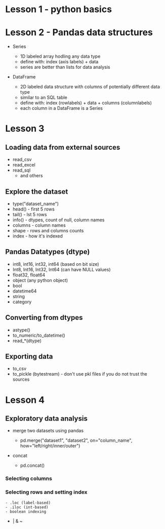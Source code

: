 # Lesson 1 - python basics

# Lesson 2 - Pandas data structures
- Series
     - 1D labeled array hodling any data type
     - define with: index (axis labels) + data
     - series are better than lists for data analysis
     
- DataFrame
     - 2D labeled data structure with columns of potentially different data type
     - similar to an SQL table
     - define with: index (rowlabels) + data + columns (columnlabels)
     - each column in a DataFrame is a Series
     
# Lesson 3
## Loading data from external sources
- read_csv
- read_excel
- read_sql
    - and others
## Explore the dataset
- type("dataset_name")
- head()       - first 5 rows
- tail()       - lst 5 rows
- info()       - dtypes, count of null, column names
- columns      - column names
- shape        - rows and columns counts
- index        - how it's indexed

## Pandas Datatypes (dtype)
- int8, int16, int32, int64 (based on bit size)
- Int8, Int16, Int32, Int64 (can have NULL values)
- float32, float64
- object (any python object)
- bool
- datetime64
- string
- category

## Converting from dtypes
- astype()
- to_numeric/to_datetime()
- read_*(dtype)

## Exporting data
- to_csv
- to_pickle (bytestream) - don't use pkl files if you do not trust the sources

# Lesson 4
## Exploratory data analysis
- merge two datasets using pandas
    - pd.merge("dataset1", "dataset2", on="column_name", how="left/right/inner/outer")
    
- concat
    - pd.concat()
    
### Selecting columns
### Selecting rows and setting index
    - .loc (label-based)
    - .iloc (int-based)
    - boolean indexing 
- | & ~